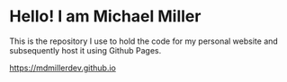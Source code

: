# Hello! I am Michael Miller

This is the repository I use to hold the code for my personal website and subsequently host it using Github Pages.

https://mdmillerdev.github.io